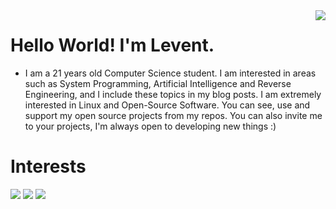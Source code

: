 <img align='right' src="https://github-readme-stats.vercel.app/api?username=UmarFarooq-MP&show_icons=true">

# Hello World! I'm Levent.
* I am a 21 years old Computer Science student. I am interested in areas such as System Programming, Artificial Intelligence and Reverse Engineering, and I include these topics in my blog posts. I am extremely interested in Linux and Open-Source Software. You can see, use and support my open source projects from my repos. You can also invite me to your projects, I'm always open to developing new things :)

# Interests
[![](https://img.shields.io/badge/c%2B%2B-programming-brightgreen?style=for-the-badge&logo=appveyor)]()
[![](https://img.shields.io/badge/C%2B%2B-programming-brightgreen)]()
[![](https://img.shields.io/badge/python-cD1?style=for-the-badge&logo=python)]()


